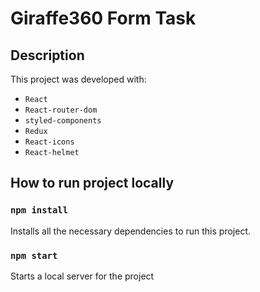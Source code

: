 # Giraffe360 Form Task

## Description

This project was developed with:
- `React`
- `React-router-dom`
- `styled-components`
- `Redux`
- `React-icons`
- `React-helmet`


## How to run project locally

### `npm install`
Installs all the necessary dependencies to run this project.

### `npm start`
Starts a local server for the project
